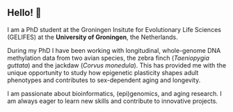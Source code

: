 ## Hello! 👋

I am a PhD student at the Groningen Insitute for Evolutionary Life Sciences (GELIFES) at the **University of Groningen**, the Netherlands. 

During my PhD I have been working with longitudinal, whole-genome DNA methylation data from two avian species, the zebra finch (*Taeniopygia guttata*) and the jackdaw (*Corvus monedula*). This has provided me with the unique opportunity to study how epigenetic plasticity shapes adult phenotypes and contributes to sex-dependent aging and longevity. 

I am passionate about bioinformatics, (epi)genomics, and aging research. I am always eager to learn new skills and contribute to innovative projects.



